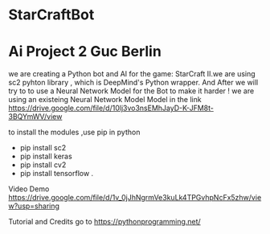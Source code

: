 # StarCraftBot
# Ai Project 2 Guc Berlin 
we are creating a Python bot and AI for the game: StarCraft II.we are using sc2 pyhton library , 
which is DeepMind's Python wrapper. 
And After we will try to to use a Neural Network Model for the Bot to make it harder ! we are using an existeing Neural Network Model Model
in the link 
https://drive.google.com/file/d/10lj3vo3nsEMhJayD-K-JFM8t-3BQYmWV/view

to install the modules ,use pip in python 
- pip install sc2
- pip install keras
- pip install cv2
- pip install tensorflow .

Video Demo 
https://drive.google.com/file/d/1v_0jJhNgrmVe3kuLk4TPGvhpNcFx5zhw/view?usp=sharing

Tutorial and Credits go to https://pythonprogramming.net/
